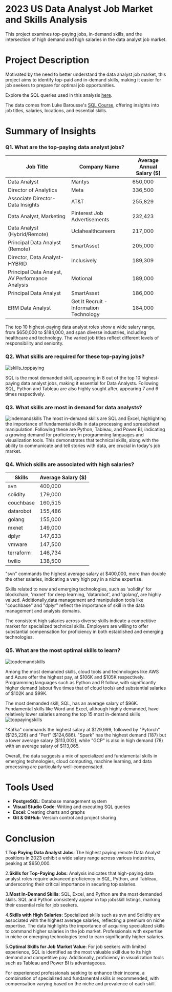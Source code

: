 # 2023 US Data Analyst Job Market and Skills Analysis 
This project examines top-paying jobs, in-demand skills, and the intersection of high demand and high salaries in the data analyst job market.
# Project Description
Motivated by the need to better understand the data analyst job market, this project aims to identify top-paid and in-demand skills, making it easier for job seekers to prepare for optimal job opportunities.

Explore the SQL queries used in this analysis [here](project_queries).

The data comes from Luke Barousse's  [SQL Course](http://lukebarousse.com/sql), offering insights into job titles, salaries, locations, and essential skills.

# Summary of Insights
### Q1. What are the top-paying data analyst jobs?
| Job Title                                      | Company Name                                 | Average Annual Salary ($) |
|------------------------------------------------|----------------------------------------------|---------------------------|
| Data Analyst                                   | Mantys                                       | 650,000                   |
| Director of Analytics                          | Meta                                         | 336,500                   |
| Associate Director- Data Insights              | AT&T                                         | 255,829                   |
| Data Analyst, Marketing                        | Pinterest Job Advertisements                 | 232,423                   |
| Data Analyst (Hybrid/Remote)                   | Uclahealthcareers                            | 217,000                   |
| Principal Data Analyst (Remote)                | SmartAsset                                   | 205,000                   |
| Director, Data Analyst- HYBRID                 | Inclusively                                  | 189,309                   |
| Principal Data Analyst, AV Performance Analysis| Motional                                     | 189,000                   |
| Principal Data Analyst                         | SmartAsset                                   | 186,000                   |
| ERM Data Analyst                               | Get It Recruit - Information Technology      | 184,000                   |

The top 10 highest-paying data analyst roles show a wide salary range, from $650,000 to $184,000, and span diverse industries, including healthcare and technology. The varied job titles reflect different levels of responsibility and seniority.
### Q2. What skills are required for these top-paying jobs?
![skills_toppaying](visuals\skills_toppaying.png)

SQL is the most demanded skill, appearing in 8 out of the top 10 highest-paying data analyst jobs, making it essential for Data Analysts. Following SQL, Python and Tableau are also highly sought after, appearing 7 and 6 times respectively.
### Q3. What skills are most in demand for data analysts?
![indemandskills](visuals\skillsdemand.png)
The most in-demand skills are SQL and Excel, highlighting the importance of fundamental skills in data processing and spreadsheet manipulation. Following these are Python, Tableau, and Power BI, indicating a growing demand for proficiency in programming languages and visualization tools. This demonstrates that technical skills, along with the ability to communicate and tell stories with data, are crucial in today's job market.
### Q4. Which skills are associated with high salaries?
| Skills    | Average Salary ($) |
|-----------|--------------------|
| svn       | 400,000            |
| solidity  | 179,000            |
| couchbase | 160,515            |
| datarobot | 155,486            |
| golang    | 155,000            |
| mxnet     | 149,000            |
| dplyr     | 147,633            |
| vmware    | 147,500            |
| terraform | 146,734            |
| twilio    | 138,500            |

"svn" commands the highest average salary at $400,000, more than double the other salaries, indicating a very high pay in a niche expertise.

Skills related to new and emerging technologies, such as 'solidity' for blockchain, 'mxnet' for deep learning, 'datarobot', and 'golang', are highly valued. Additionally,data management and manipulation tools like "couchbase" and "dplyr" reflect the importance of skill in the data management and analysis domains.

The consistent high salaries across diverse skills indicate a competitive market for specialized technical skills. Employers are willing to offer substantial compensation for proficiency in both established and emerging technologies.

### Q5. What are the most optimal skills to learn?
![topdemandskills](visuals\top15demandedskills.png)

Among the most demanded skills, cloud tools and technologies like AWS and Azure offer the highest pay, at $106K and $105K respectively. Programming languages such as Python and R follow, with significantly higher demand (about five times that of cloud tools) and substantial salaries of $102K and $99K. 

The most demanded skill, SQL, has an average salary of $96K. Fundamental skills like Word and Excel, although highly demanded, have relatively lower salaries among the top 15 most in-demand skills
![toppayingskills](visuals\top15payingskills.png)

"Kafka" commands the highest salary at $129,999, followed by "Pytorch" ($125,226) and "Perl" ($124,686). "Spark" has the highest demand (187) but a lower average salary ($113,002), while "GCP" is also in high demand (78) with an average salary of $113,065.

Overall, the data suggests a mix of specialized and fundamental skills in emerging technologies, cloud computing, machine learning, and data processing are particularly well-compensated.

# Tools Used
- **PostgreSQL**: Database management system
- **Visual Studio Code**: Writing and executing SQL queries
- **Excel**: Creating charts and graphs
- **Git & GitHub**: Version control and project sharing

# Conclusion
1.**Top Paying Data Analyst Jobs**: The highest paying remote Data Analyst positions in 2023 exhibit a wide salary range across various industries, peaking at $650,000.

2.**Skills for Top-Paying Jobs**: Analysis indicates that high-paying data analyst roles require advanced proficiency in SQL, Python, and Tableau, underscoring their critical importance in securing top salaries.

3.**Most In-Demand Skills**: SQL, Excel, and Python are the most demanded skills. SQL and Python consistenly appear in top job/skill listings, marking their essential role for job seekers.

4.**Skills with High Salaries**: Specialized skills such as svn and Solidity are associated with the highest average salaries, reflecting a premium on niche expertise. The data highlights the importance of acquiring specialized skills to command higher salaries in the job market. Professionals with expertise in niche or emerging technologies tend to earn significantly higher salaries.

5.**Optimal Skills for Job Market Value**: For job seekers with limited experience, SQL is identified as the most valuable skill due to its high demand and competitive pay. Additionally, proficiency in visualization tools such as Tableau and Power BI is advantageous. 

For experienced professionals seeking to enhance their income, a combination of specialized and fundamental skills is recommended, with compensation varying based on the niche and prevalence of each skill.
